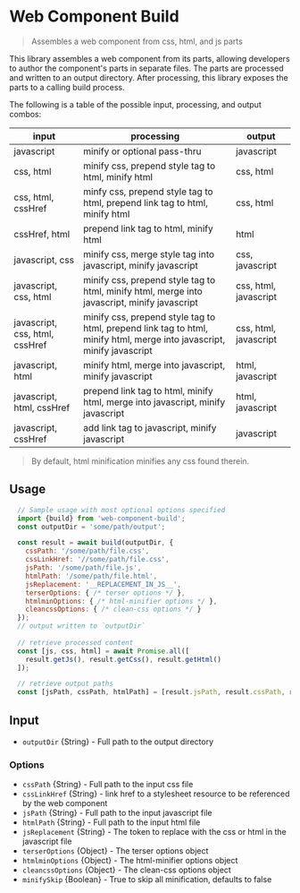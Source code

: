 # Web Component Build

> Assembles a web component from css, html, and js parts

This library assembles a web component from its parts, allowing developers to author the component's parts in separate files. The parts are processed and written to an output directory. After processing, this library exposes the parts to a calling build process.  

The following is a table of the possible input, processing, and output combos:

| input | processing | output |
| ----- | ---------- | ------ |
| javascript | minify or optional pass-thru | javascript |
| css, html | minify css, prepend style tag to html, minify html | css, html |
| css, html, cssHref | minfy css, prepend style tag to html, prepend link tag to html, minify html | css, html |
| cssHref, html | prepend link tag to html, minify html | html |
| javascript, css | minify css, merge style tag into javascript, minify javascript | css, javascript |
| javascript, css, html | minify css, prepend style tag to html, minify html, merge into javascript, minify javascript | css, html, javascript |
| javascript, css, html, cssHref | minify css, prepend style tag to html, prepend link tag to html, minify html, merge into javascript, minify javascript | css, html, javascript |
| javascript, html | minify html, merge into javascript, minify javascript | html, javascript |
| javascript, html, cssHref | prepend link tag to html, minify html, merge into javascript, minify javascript | html, javascript |
| javascript, cssHref | add link tag to javascript, minify javascript | javascript |

> By default, html minification minifies any css found therein.

## Usage

```javascript
  // Sample usage with most optional options specified
  import {build} from 'web-component-build';
  const outputDir = 'some/path/output';

  const result = await build(outputDir, {
    cssPath: '/some/path/file.css',
    cssLinkHref: '//some/path/file.css',
    jsPath: '/some/path/file.js',
    htmlPath: '/some/path/file.html',
    jsReplacement: '__REPLACEMENT_IN_JS__',
    terserOptions: { /* terser options */ },
    htmlminOptions: { /* html-minifier options */ },
    cleancssOptions: { /* clean-css options */ }
  });
  // output written to `outputDir`
  
  // retrieve processed content
  const [js, css, html] = await Promise.all([
    result.getJs(), result.getCss(), result.getHtml()
  ]);

  // retrieve output paths
  const [jsPath, cssPath, htmlPath] = [result.jsPath, result.cssPath, result.htmlPath];
```

## Input
* `outputDir` {String} - Full path to the output directory

### Options
* `cssPath` {String} - Full path to the input css file
* `cssLinkHref` {String} - link href to a stylesheet resource to be referenced by the web component
* `jsPath` {String} - Full path to the input javascript file
* `htmlPath` {String} - Full path to the input html file
* `jsReplacement` {String} - The token to replace with the css or html in the javascript file
* `terserOptions` {Object} - The terser options object
* `htmlminOptions` {Object} - The html-minifier options object
* `cleancssOptions` {Object} - The clean-css options object
* `minifySkip` {Boolean} - True to skip all minification, defaults to false
